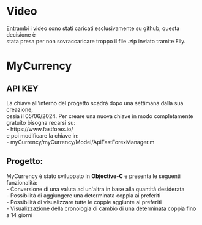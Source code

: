 <html>
	<body>
		<h1>Video</h1>
			<p>
			Entrambi i video sono stati caricati esclusivamente su github, questa decisione è<br>
			stata presa per non sovraccaricare troppo il file .zip inviato tramite Elly.
			</p>
		<h1>MyCurrency </h1>
		<h2>API KEY</h2>
			<p>
			La chiave all'interno del progetto scadrà dopo una settimana dalla sua creazione,<br>
			ossia il 05/06/2024. Per creare una nuova chiave in modo completamente gratuito bisogna recarsi su:<br>
			- https://www.fastforex.io/ <br>
			e poi modificare la chiave in: <br>
			- myCurrency/myCurrency/Model/ApiFastForexManager.m <br>
			</p>
		<h2>Progetto:</h2>
			<p>
			MyCurrency è stato sviluppato in <b>Objective-C</b> e presenta le seguenti funzionalità:<br>
			- Conversione di una valuta ad un'altra in base alla quantità desiderata<br>
			- Possibilità di aggiungere una determinata coppia ai preferiti<br>
			- Possibilità di visualizzare tutte le coppie aggiunte ai preferiti<br>
			- Visualizzazione della cronologia di cambio di una determinata coppia fino a 14 giorni
			</p>
	</body>
</html>